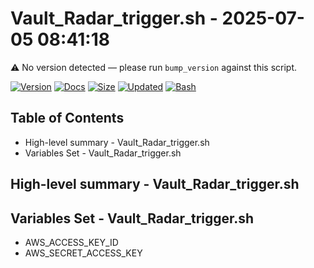 # Vault_Radar_trigger.sh - 2025-07-05 08:41:18

⚠️ No version detected — please run `bump_version` against this script.

[![Version](https://img.shields.io/badge/version-0.0.0-purple.svg)](./Vault_Radar_trigger.sh)
[![Docs](https://img.shields.io/badge/docs-generated-orange.svg)](./docs/Vault_Radar_trigger.md)
[![Size](https://img.shields.io/badge/size-102B-yellow)](./Vault_Radar_trigger.sh)
[![Updated](https://img.shields.io/badge/updated-2025--07--05-blue)](./Vault_Radar_trigger.sh)
[![Bash](https://img.shields.io/badge/bash-5--2--21-red)](https://www.gnu.org/software/bash/)

## Table of Contents
- High-level summary - Vault_Radar_trigger.sh
- Variables Set - Vault_Radar_trigger.sh

## High-level summary - Vault_Radar_trigger.sh


## Variables Set - Vault_Radar_trigger.sh
- AWS_ACCESS_KEY_ID
- AWS_SECRET_ACCESS_KEY
